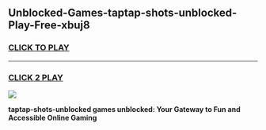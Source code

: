 
## Unblocked-Games-taptap-shots-unblocked-Play-Free-xbuj8
<h3>
<a href="https://premium76.site?title=taptap-shots-unblocked&ref=20M">CLICK TO PLAY</a></h3>
<hr>

<h3>
<a href="https://premium76.site?title=taptap-shots-unblocked&ref=20M">CLICK 2 PLAY</a>
  
</h3>

<a href="https://premium76.site?title=taptap-shots-unblocked&ref=19M"><img src="https://clearcache.store/games.png"></a>


**taptap-shots-unblocked games unblocked: Your Gateway to Fun and Accessible Online Gaming**
